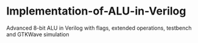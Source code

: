 # Implementation-of-ALU-in-Verilog
Advanced 8-bit ALU in Verilog with flags, extended operations, testbench and GTKWave simulation
